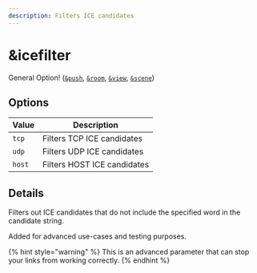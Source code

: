 ```yaml
---
description: Filters ICE candidates
---
```


# \&icefilter

General Option! ([`&push`](../source-settings/push.md), [`&room`](room.md), [`&view`](../advanced-settings/view-parameters/view.md), [`&scene`](../advanced-settings/view-parameters/scene.md))

## Options

| Value  | Description                 |
| ------ | --------------------------- |
| `tcp`  | Filters TCP ICE candidates  |
| `udp`  | Filters UDP ICE candidates  |
| `host` | Filters HOST ICE candidates |

## Details

Filters out ICE candidates that do not include the specified word in the candidate string.

Added for advanced use-cases and testing purposes.

{% hint style="warning" %}
This is an advanced parameter that can stop your links from working correctly.
{% endhint %}

